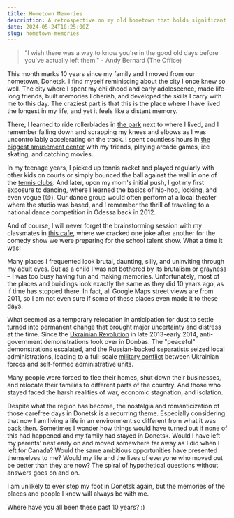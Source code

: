 ```yaml
---
title: Hometown Memories
description: A retrospective on my old hometown that holds significant memories and nostalgic value.
date: 2024-05-24T18:25:00Z
slug: hometown-memories
---
```


> "I wish there was a way to know you're in the good old days before you've actually left them." - Andy Bernard (The Office)

This month marks 10 years since my family and I moved from our hometown, Donetsk. I find myself reminiscing about the city I once knew so well. The city where I spent my childhood and early adolescence, made life-long friends, built memories I cherish, and developed the skills I carry with me to this day. The craziest part is that this is the place where I have lived the longest in my life, and yet it feels like a distant memory.

There, I learned to ride rollerblades in [the park](https://maps.app.goo.gl/FonQ9QotWuAKKSyu5) next to where I lived, and I remember falling down and scrapping my knees and elbows as I was uncontrollably accelerating on the track. I spent countless hours in [the biggest amusement center](https://maps.app.goo.gl/sNzL3TmunKJPkn588) with my friends, playing arcade games, ice skating, and catching movies.

In my teenage years, I picked up tennis racket and played regularly with other kids on courts or simply bounced the ball against the wall in one of the [tennis clubs](https://www.google.com/maps/@48.0195357,37.8156032,3a,75y,114.73h,83.6t/data=!3m6!1e1!3m4!1sSGHDYsmcRhMjf_523j4cmw!2e0!7i13312!8i6656?entry=ttu). And later, upon my mom's initial push, I got my first exposure to dancing, where I learned the basics of hip-hop, locking, and even vogue (😅). Our dance group would often perform at a local theater where the studio was based, and I remember the thrill of traveling to a national dance competition in Odessa back in 2012.

And of course, I will never forget the brainstorming session with my classmates in [this cafe](https://www.google.com/maps/@48.0023247,37.8019305,3a,21.8y,37.06h,90.16t/data=!3m6!1e1!3m4!1sX9BgVpH6DngyLzoMdZAb4g!2e0!7i13312!8i6656?entry=ttu), where we cracked one joke after another for the comedy show we were preparing for the school talent show. What a time it was!

Many places I frequented look brutal, daunting, silly, and uninviting through my adult eyes. But as a child I was not bothered by its brutalism or grayness – I was too busy having fun and making memories. Unfortunately, most of the places and buildings look exactly the same as they did 10 years ago, as if time has stopped there. In fact, all Google Maps street views are from 2011, so I am not even sure if some of these places even made it to these days.

What seemed as a temporary relocation in anticipation for dust to settle turned into permanent change that brought major uncertainty and distress at the time. Since the [Ukrainian Revolution](https://en.wikipedia.org/wiki/Revolution_of_Dignity) in late 2013-early 2014, anti-government demonstrations took over in Donbas. The "peaceful" demonstrations escalated, and the Russian-backed separatists seized local administrations, leading to a full-scale [military conflict](https://en.wikipedia.org/wiki/War_in_Donbas) between Ukrainian forces and self-formed administrative units.

Many people were forced to flee their homes, shut down their businesses, and relocate their families to different parts of the country. And those who stayed faced the harsh realities of war, economic stagnation, and isolation.

Despite what the region has become, the nostalgia and romanticization of those carefree days in Donetsk is a recurring theme. Especially considering that now I am living a life in an environment so different from what it was back then. Sometimes I wonder how things would have turned out if none of this had happened and my family had stayed in Donetsk. Would I have left my parents' nest early on and moved somewhere far away as I did when I left for Canada? Would the same ambitious opportunities have presented themselves to me? Would my life and the lives of everyone who moved out be better than they are now? The spiral of hypothetical questions without answers goes on and on.

I am unlikely to ever step my foot in Donetsk again, but the memories of the places and people I knew will always be with me.

Where have you all been these past 10 years? :)
